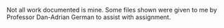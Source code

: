Not all work documented is mine. Some files shown were given to me by Professor Dan-Adrian German to assist with assignment. 
